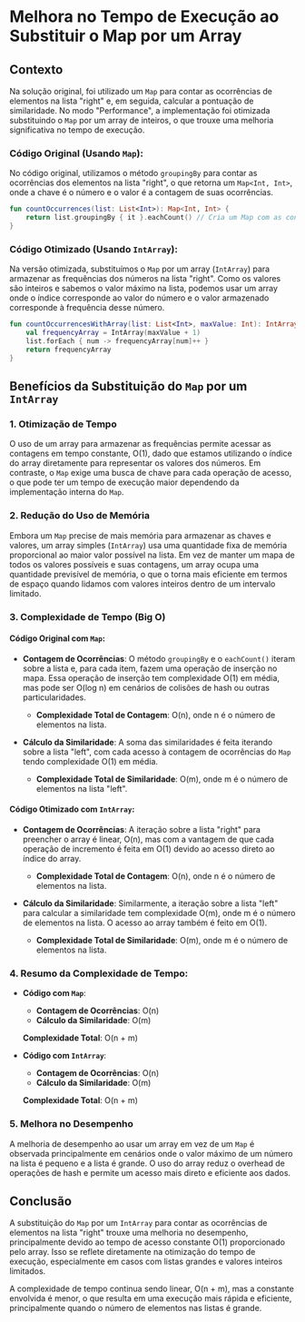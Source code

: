 
# Melhora no Tempo de Execução ao Substituir o Map por um Array

## Contexto

Na solução original, foi utilizado um `Map` para contar as ocorrências de elementos na lista "right" e, em seguida, calcular a pontuação de similaridade. No modo "Performance", a implementação foi otimizada substituindo o `Map` por um array de inteiros, o que trouxe uma melhoria significativa no tempo de execução.

### Código Original (Usando `Map`):

No código original, utilizamos o método `groupingBy` para contar as ocorrências dos elementos na lista "right", o que retorna um `Map<Int, Int>`, onde a chave é o número e o valor é a contagem de suas ocorrências.

```kotlin
fun countOccurrences(list: List<Int>): Map<Int, Int> {
    return list.groupingBy { it }.eachCount() // Cria um Map com as contagens
}
```

### Código Otimizado (Usando `IntArray`):

Na versão otimizada, substituímos o `Map` por um array (`IntArray`) para armazenar as frequências dos números na lista "right". Como os valores são inteiros e sabemos o valor máximo na lista, podemos usar um array onde o índice corresponde ao valor do número e o valor armazenado corresponde à frequência desse número.

```kotlin
fun countOccurrencesWithArray(list: List<Int>, maxValue: Int): IntArray {
    val frequencyArray = IntArray(maxValue + 1)
    list.forEach { num -> frequencyArray[num]++ }
    return frequencyArray
}
```

## Benefícios da Substituição do `Map` por um `IntArray`

### 1. **Otimização de Tempo**

O uso de um array para armazenar as frequências permite acessar as contagens em tempo constante, O(1), dado que estamos utilizando o índice do array diretamente para representar os valores dos números. Em contraste, o `Map` exige uma busca de chave para cada operação de acesso, o que pode ter um tempo de execução maior dependendo da implementação interna do `Map`.

### 2. **Redução do Uso de Memória**

Embora um `Map` precise de mais memória para armazenar as chaves e valores, um array simples (`IntArray`) usa uma quantidade fixa de memória proporcional ao maior valor possível na lista. Em vez de manter um mapa de todos os valores possíveis e suas contagens, um array ocupa uma quantidade previsível de memória, o que o torna mais eficiente em termos de espaço quando lidamos com valores inteiros dentro de um intervalo limitado.

### 3. **Complexidade de Tempo (Big O)**

#### Código Original com `Map`:
- **Contagem de Ocorrências**: O método `groupingBy` e o `eachCount()` iteram sobre a lista e, para cada item, fazem uma operação de inserção no mapa. Essa operação de inserção tem complexidade O(1) em média, mas pode ser O(log n) em cenários de colisões de hash ou outras particularidades.
    - **Complexidade Total de Contagem**: O(n), onde n é o número de elementos na lista.

- **Cálculo da Similaridade**: A soma das similaridades é feita iterando sobre a lista "left", com cada acesso à contagem de ocorrências do `Map` tendo complexidade O(1) em média.
    - **Complexidade Total de Similaridade**: O(m), onde m é o número de elementos na lista "left".

#### Código Otimizado com `IntArray`:
- **Contagem de Ocorrências**: A iteração sobre a lista "right" para preencher o array é linear, O(n), mas com a vantagem de que cada operação de incremento é feita em O(1) devido ao acesso direto ao índice do array.
    - **Complexidade Total de Contagem**: O(n), onde n é o número de elementos na lista.

- **Cálculo da Similaridade**: Similarmente, a iteração sobre a lista "left" para calcular a similaridade tem complexidade O(m), onde m é o número de elementos na lista. O acesso ao array também é feito em O(1).
    - **Complexidade Total de Similaridade**: O(m), onde m é o número de elementos na lista.

### 4. **Resumo da Complexidade de Tempo**:
- **Código com `Map`**:
    - **Contagem de Ocorrências**: O(n)
    - **Cálculo da Similaridade**: O(m)

  **Complexidade Total**: O(n + m)

- **Código com `IntArray`**:
    - **Contagem de Ocorrências**: O(n)
    - **Cálculo da Similaridade**: O(m)

  **Complexidade Total**: O(n + m)

### 5. **Melhora no Desempenho**

A melhoria de desempenho ao usar um array em vez de um `Map` é observada principalmente em cenários onde o valor máximo de um número na lista é pequeno e a lista é grande. O uso do array reduz o overhead de operações de hash e permite um acesso mais direto e eficiente aos dados.

## Conclusão

A substituição do `Map` por um `IntArray` para contar as ocorrências de elementos na lista "right" trouxe uma melhoria no desempenho, principalmente devido ao tempo de acesso constante O(1) proporcionado pelo array. Isso se reflete diretamente na otimização do tempo de execução, especialmente em casos com listas grandes e valores inteiros limitados.

A complexidade de tempo continua sendo linear, O(n + m), mas a constante envolvida é menor, o que resulta em uma execução mais rápida e eficiente, principalmente quando o número de elementos nas listas é grande.